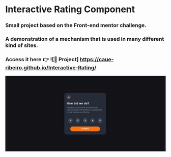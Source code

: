 # Interactive Rating Component

### Small project based on the Front-end mentor challenge.

### A demonstration of a mechanism that is used in many different kind of sites.

### Access it here 👉 ![🔗 Project] https://caue-ribeiro.github.io/Interactive-Rating/

![Demonstration project](Interactive-rating.gif)
